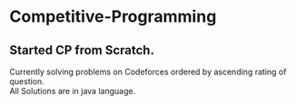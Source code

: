 # Competitive-Programming
## Started CP from Scratch.
Currently solving problems on Codeforces ordered by ascending rating of question.  
All Solutions are in java language.

